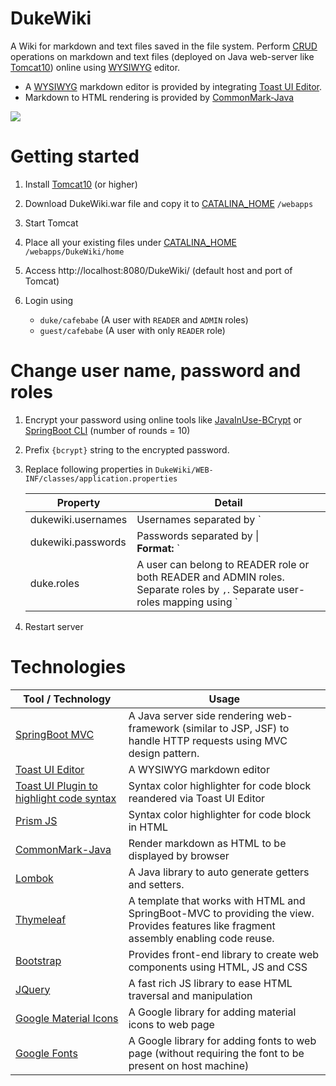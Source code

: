 # DukeWiki

A Wiki for markdown and text files saved in the file system. Perform [CRUD](https://en.wikipedia.org/wiki/Create,_read,_update_and_delete) operations on markdown and text files (deployed on Java web-server like [Tomcat10](https://tomcat.apache.org/)) online using [WYSIWYG](https://en.wikipedia.org/wiki/WYSIWYG)  editor.

- A [WYSIWYG](https://en.wikipedia.org/wiki/WYSIWYG) markdown editor is provided by integrating [Toast UI Editor](https://ui.toast.com/tui-editor).  
- Markdown to HTML rendering is provided by [CommonMark-Java](https://github.com/commonmark/commonmark-java) 

![](https://github.com/cafeduke/DukeWiki/blob/master/etc/doc/images/dukewiki.gif)

# Getting started

1. Install [Tomcat10](https://tomcat.apache.org/download-10.cgi) (or higher)

2. Download DukeWiki.war file and copy it to [CATALINA_HOME](https://tomcat.apache.org/tomcat-10.0-doc/introduction.html#CATALINA_HOME_and_CATALINA_BASE) `/webapps`

3. Start Tomcat

4. Place all your existing files under [CATALINA_HOME](https://tomcat.apache.org/tomcat-10.0-doc/introduction.html#CATALINA_HOME_and_CATALINA_BASE) `/webapps/DukeWiki/home`

5. Access http://localhost:8080/DukeWiki/ (default host and port of Tomcat)

6. Login using 
   - `duke/cafebabe` (A user with `READER` and `ADMIN` roles)
   - `guest/cafebabe` (A user with only `READER` role)

   

# Change user name, password and roles

1. Encrypt your password using online tools like [JavaInUse-BCrypt](https://www.javainuse.com/onlineBcrypt) or [SpringBoot CLI](https://docs.spring.io/spring-boot/docs/current/reference/html/cli.html)  (number of rounds = 10)

2. Prefix `{bcrypt}` string to the encrypted password.

3. Replace following properties in `DukeWiki/WEB-INF/classes/application.properties` 

   | Property           | Detail                                                       |
   | ------------------ | ------------------------------------------------------------ |
   | dukewiki.usernames | Usernames separated by `|`<br />**Format:** `<user1>|<user2>|...|<userN>` |
   | dukewiki.passwords | Passwords separated by \|<br />**Format:** `<password1>|<password2>|...|<passwordN>` |
   | duke.roles         | A user can belong to READER role or both READER and ADMIN roles. Separate roles by `,`. Separate user-roles mapping using `|`<br />**Example:** `duke` belongs to roles READER and ADMIN. `guest` belongs to role READER<br />`dukewiki.usernames=duke|guest`<br />`dukewiki.roles=ADMIN,READER|READER`<br /> |

4. Restart server

# Technologies

| Tool / Technology                                            | Usage                                                        |
| ------------------------------------------------------------ | ------------------------------------------------------------ |
| [SpringBoot MVC](https://spring.io/guides/gs/serving-web-content/) | A Java server side rendering web-framework (similar to JSP, JSF) to handle HTTP requests using MVC design pattern. |
| [Toast UI Editor](https://ui.toast.com/tui-editor)           | A WYSIWYG markdown editor                                    |
| [Toast UI Plugin to highlight code syntax](https://github.com/nhn/tui.editor/blob/master/plugins/code-syntax-highlight/README.md) | Syntax color highlighter for code block reandered via Toast UI Editor |
| [Prism JS](https://prismjs.com/)                             | Syntax color highlighter for code block in HTML              |
| [CommonMark-Java](https://github.com/commonmark/commonmark-java) | Render markdown as HTML to be displayed by browser           |
| [Lombok](https://projectlombok.org/)                         | A Java library to auto generate getters and setters.         |
| [Thymeleaf](https://www.thymeleaf.org/)                      | A template that works with HTML and SpringBoot-MVC to providing the view. <br />Provides features like fragment assembly enabling code reuse. |
| [Bootstrap](https://getbootstrap.com/)                       | Provides front-end library to create web components using HTML, JS and CSS |
| [JQuery](https://jquery.com/)                                | A fast rich JS library to ease HTML traversal and manipulation |
| [Google Material Icons](https://fonts.google.com/icons?icon.style=Filled&icon.set=Material+Icons) | A Google library for adding material icons to web page       |
| [Google Fonts](https://fonts.google.com/)                    | A Google library for adding fonts to web page (without requiring the font to be present on host machine) |

